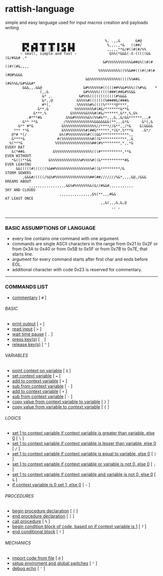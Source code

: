 # rattish-language
simple and easy language used for input macros creation and payloads writing

```                                                                               

                                              %, .,,&       &#@                 
        █▀█ ▄▀█ ▀█▀ ▀█▀ █ █▀ █░█               %,,,,,*&   ((##/                 
        █▀▄ █▀█ ░█░ ░█░ █ ▄█ █▀█               ,,,,,**&/#((#(#/%%               
       ~ small, simple and fast ~               &%%(*&&&(-X-(((((&&(&/#&&# .*    
                                             &#%%%%%%%%%%%&##&%((#(#((#((#&,,,,
                                           %%%%%%%%%%((%%&##(((#(/#(#(#@#%&&&   
                                     &&%%%%%%%%%%%%%%((((%%##&(#&%%&/&#%&&#*    
        &&&,,.&&@                   &#%%%%%%#(((((##%%&#%%%((%#%&    *          
                (,,&                &#%%%%%(((((###(##&#%%&&             
                 &* ,.            &#%%%((((((((((((#%&&&                  
                 &*,,@           &%%%%#(((((((%####&(###&                  
                 #*(,           .%%%%%%#%((((%*****@****,                   
               &**,&            %%%%%%%%%#(#&/*******&**&                    
             &***,%           &%%%%%%&%%%#(#&/******,&**,%,&%                 
          .#***#&           &%&#%%%%%%&%(%%#&**,,,&,,&/&&******,,,#            
        &** **&            /%%%%%%%%%%%%%&&&&&&&(**,,,&*&      &*(,&            
      &** #*&             &%%%%%%%%%%%%%%%//****//&**,,/*&    &(&&&&            
    *** **&               &%%%%%%%%%%#(##&******,*(&*,%***&    .&*/             
   @*# *(/               &%(#%%%%%%%%%#(((&&*************,,                     
   &****&               #(%%%%%%%%%%%%%%#((&************,,&                     
  %(***&               %%%%%%%%%%%%%%%%%##(#%********,*,,*&          EVERY RAT        
   &(*##&             &%%%%%%%%%%%%%%%%%(((#**********,**&           EVEN WITHOUT
   *&(((**&&        &%%%%%%%%%%%%%%#%%%%#((&***********#&            EVER LEAVING
     &&(((((#((((((%&##%%%%%%%%%%%%%%%%%#((&*********/&              STORM SEWERS
        ,&&&#/((((/%&%#%%%%%%%%%%%%%%%%##(##///////%&*,,,,&@,/&&&    DREAMS ABOUT
           ,,,,,,,,,,,,,,,,,&&%#%%%%%%%&(&//#&&#,,,,,,,,,,,          SKY AND CLOUDS
                         ,,,,,,,,,,,,,,,&%(**,,,#&&                  AT LEAST ONCE
                                            ,,&(,,,&,&,@                        
                                                 ,, ,                           


```


***

### BASIC ASSUMPTIONS OF LANGUAGE

- every line contains one command with one argument.
- commands are single ASCII characters in the range from 0x21 to 0x2F or from 0x3A to 0x40 or from 0x5B to 0x5F or from 0x7B to 0x7E, that starts line.
- argument for every command starts after first char and ends before EOL.
- additional character with code 0x23 is reserved for commentary.

***

### COMMANDS LIST
- [commentary](./command-list/0x23.md) [ `#` ]
###### BASIC
- [print output](./command-list/0x3c.md) [ `<` ]
- [read input](./command-list/0x3e.md) [ `>` ]
- [wait time pause](./command-list/0x2e.md) [ `.` ]
- [press key(s)](./command-list/0x5f.md) [ `_` ]
- [release key(s)](./command-list/0x5e.md) [ `^` ]
###### VARIABLES
- [point context on variable](./command-list/0x24.md) [ `$` ]
- [set context variable](./command-list/0x3d.md) [ `=` ]
- [add to context variable](./command-list/0x2b.md) [ `+` ]
- [sub from context variable](./command-list/0x2d.md) [ `-` ]
- [add to context variable](./command-list/0x2b.md) [ `+` ]
- [sub from context variable](./command-list/0x2d.md) [ `-` ]
- [copy value from context variable to variable](./command-list/0x7d.md) [ `}` ]
- [copy value from variable to context variable](./command-list/0x7b.md) [ `{` ]
###### LOGICS
- [set 1 to context variable if context variable is greater than variable, else 0](./command-list/0x5c.md) [ `\` ]
- [set 1 to context variable if context variable is lesser than variable, else 0](./command-list/0x2f.md) [ `/` ]
- [set 1 to context variable if context variable is equal to variable, else 0](./command-list/0x7c.md) [ `|` ]
- [set 1 to context variable if context variable or variable is not 0, else 0](./command-list/0x3b.md) [ `;` ]
- [set 1 to context variable if context variable and variable is not 0, else 0](./command-list/0x26.md) [ `&` ]
- [if context variable is 0 set 1, else 0](./command-list/0x7e.md) [ `~` ]
###### PROCEDURES
- [begin procedure declaration](./command-list/0x5b.md) [ `[` ]
- [end procedure declaration](./command-list/0x5d.md) [ `]` ]
- [call procedure](./command-list/0x25.md) [ `%` ]
- [begin condition block of code, based on if context variable is 1](./command-list/0x3f.md) [ `?` ]
- [end conditional block](./command-list/0x21.md) [ `!` ]
###### MECHANICS
- [import code from file](./command-list/0x40.md) [ `@` ]
- [setup enviroment and global switches](./command-list/0x22.md) [ `"` ]
- [debug echo](./command-list/0x27.md) [ `'` ]
